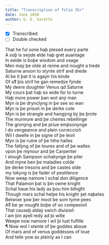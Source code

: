 ```yaml
---
title: "Transcription of folio 35r"
date: June 2018
author: G. E. Saretto
---
```


- [x] Transcribed
- [ ] Double checked

That he ful sone haþ plesed euerẏ parte  
A soþ is seẏde elde haþ gret auantage  
In eelde is boþe wisdom and vsage  
Men maẏ þe olde at renne and nought a trede  
Saturne anoon to stynte strif and drede  
Al be it þat it is agaẏn his kinde  
Of aỻ þis strif he gan remedẏe fẏnde  
Mẏ deere doughter Venus qd Saturne  
Mẏ cours þat haþ so wide for to turne  
Haþ more power þan wot anẏ man  
Mẏn is þe drynclyng in þe see so wan  
Mẏn is þe prison̄ in þe derke cote  
Mẏn is þe strangle and hangẏng bẏ þe þrote  
The murmure and þe cherles rebellinge  
The gronẏng and þe priue emp̉sonynge  
I do vengeance and plein correccion̄  
Wil I dwelle in þe signe of þe leon̄  
Mẏn is þe ruine of þe hihe halles  
The fallẏng of þe toures and of þe walles  
vpon þe mẏnour and þe Carpenter  
I slough Sampson schakynge þe piler  
And mẏne ben þe maladies colde  
þe derke tresons and þe castes olde  
my lokyng is þe fader of pestilence  
Now weep namore I schal don diligence  
That Palamon þat is þin owne knight  
Schal haue his ladẏ as þou him bihigħt  
Though mars schal helpe his knight ȝet naþeles  
Betwixe ȝow þer moot be som tyme pees  
Aỻ be ȝe nougħt boþe of oo compexion̄  
That causeþ aldaẏ swich diuision̄  
I am þin aẏell redẏ ad þi wille  
Weepe now namore I wil þi lust fulfille  
¶ Now wol I stente of þe goddes aboue  
Of mars and of venus goddesses of loue  
And telle yow as pleinly as I can  
